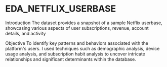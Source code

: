# EDA_NETFLIX_USERBASE

Introduction
The dataset provides a snapshot of a sample Netflix userbase, showcasing various aspects of user subscriptions, revenue, account details, and activity

Objective
 To identify key patterns and behaviors associated with the platform's users. I used techniques such as demographic analysis, device usage analysis, and subscription habit analysis to uncover intricate relationships and significant determinants within the database.

